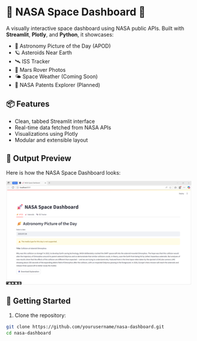 # 🚀 NASA Space Dashboard 🌌

A visually interactive space dashboard using NASA public APIs. Built with **Streamlit**, **Plotly**, and **Python**, it showcases:

- 🌠 Astronomy Picture of the Day (APOD)
- 🪐 Asteroids Near Earth
- 🛰️ ISS Tracker
- 🔴 Mars Rover Photos
- 🌤️ Space Weather (Coming Soon)
- 🧠 NASA Patents Explorer (Planned)

## 📦 Features

- Clean, tabbed Streamlit interface
- Real-time data fetched from NASA APIs
- Visualizations using Plotly
- Modular and extensible layout

## 🚀 Output Preview

Here is how the NASA Space Dashboard looks:

![Dashboard Preview](ouput.png)

## 🚀 Getting Started

1. Clone the repository:

```bash
git clone https://github.com/yourusername/nasa-dashboard.git
cd nasa-dashboard

